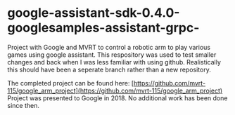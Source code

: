 # google-assistant-sdk-0.4.0-googlesamples-assistant-grpc-
Project with Google and MVRT to control a robotic arm to play various games using google assistant.
This respository was used to test smaller changes and back when I was less familiar with using github. Realistically this should have been a seperate branch rather than a new repository.

The completed project can be found here: [https://github.com/mvrt-115/google_arm_project](https://github.com/mvrt-115/google_arm_project)
Project was presented to Google in 2018. No additional work has been done since then.
